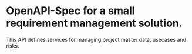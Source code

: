 # OpenAPI-Spec for a small requirement management solution.

This API defines services for managing project master data, usecases and risks.
